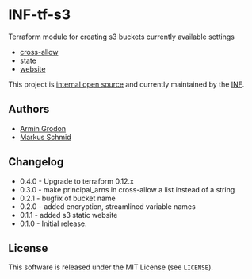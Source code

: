 # INF-tf-s3

Terraform module for creating s3 buckets
currently available settings
- [cross-allow](cross-allow/README.md)
- [state](state/README.md)
- [website](website/README.md)


This project is [internal open source](https://en.wikipedia.org/wiki/Inner_source)
and currently maintained by the [INF](https://github.com/orgs/ryte/teams/inf).

## Authors

- [Armin Grodon](https://github.com/x4121)
- [Markus Schmid](https://github.com/h0raz)

## Changelog

- 0.4.0 - Upgrade to terraform 0.12.x
- 0.3.0 - make principal_arns in cross-allow a list instead of a string
- 0.2.1 - bugfix of bucket name
- 0.2.0 - added encryption, streamlined variable names
- 0.1.1 - added s3 static website
- 0.1.0 - Initial release.

## License

This software is released under the MIT License (see `LICENSE`).
